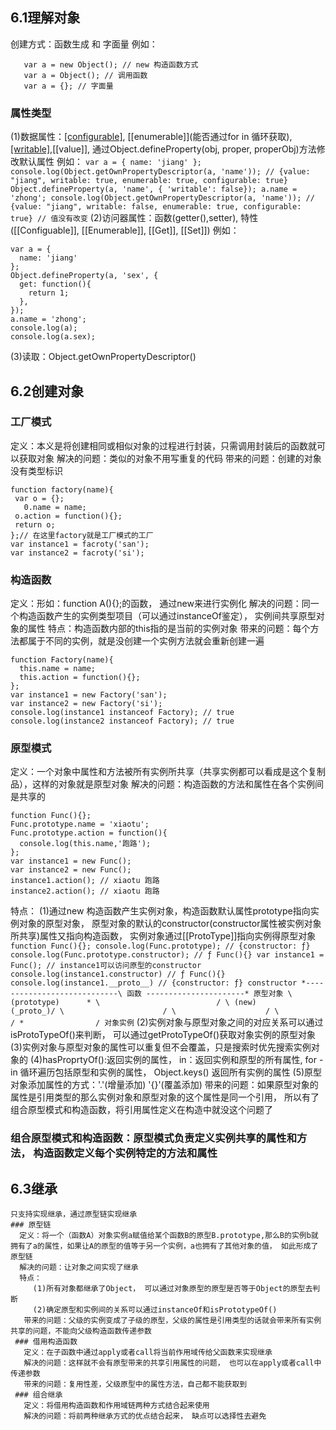 ## 6.1理解对象
  创建方式：函数生成 和 字面量
  例如：
  ```
     var a = new Object(); // new 构造函数方式
     var a = Object(); // 调用函数
     var a = {}; // 字面量
  ```
### 属性类型
 (1)数据属性：[[configurable]](能否修改属性), [[enumerable]](能否通过for in 循环获取),[[writable]](能否修改),[[value]], 通过Object.defineProperty(obj, proper, properObj)方法修改默认属性
    例如：
    ```
      var a = {
        name: 'jiang'
      };
      console.log(Object.getOwnPropertyDescriptor(a, 'name')); // {value: "jiang", writable: true, enumerable: true, configurable: true}
      Object.defineProperty(a, 'name', { 'writable': false});
      a.name = 'zhong';
      console.log(Object.getOwnPropertyDescriptor(a, 'name')); // {value: "jiang", writable: false, enumerable: true, configurable: true} // 值没有改变
    ```
 (2)访问器属性：函数(getter(),setter), 特性([[Configuable]], [[Enumerable]], [[Get]], [[Set]])
   例如：
   ```
   var a = {
     name: 'jiang'
   };
   Object.defineProperty(a, 'sex', {
     get: function(){
       return 1;
     },
   });
  a.name = 'zhong';
  console.log(a);
  console.log(a.sex);
   ```
 (3)读取：Object.getOwnPropertyDescriptor()
## 6.2创建对象
 ### 工厂模式
   定义：本义是将创建相同或相似对象的过程进行封装，只需调用封装后的函数就可以获取对象
   解决的问题：类似的对象不用写重复的代码
   带来的问题：创建的对象没有类型标识
   ```
  function factory(name){
    var o = {};
      0.name = name;
    o.action = function(){};
    return o;
  };// 在这里factory就是工厂模式的工厂
  var instance1 = facroty('san');
  var instance2 = facroty('si');
   ```
 ### 构造函数
   定义：形如：function A(){};的函数， 通过new来进行实例化
   解决的问题：同一个构造函数产生的实例类型项目（可以通过instanceOf鉴定）， 实例间共享原型对象的属性
   特点：构造函数内部的this指的是当前的实例对象
   带来的问题：每个方法都属于不同的实例，就是没创建一个实例方法就会重新创建一遍
   ```
   function Factory(name){
     this.name = name;
     this.action = function(){};
   };
   var instance1 = new Factory('san');
   var instance2 = new Factory('si');
   console.log(instance1 instanceof Factory); // true
   console.log(instance2 instanceof Factory); // true
   ```
 ### 原型模式
   定义：一个对象中属性和方法被所有实例所共享（共享实例都可以看成是这个复制品），这样的对象就是原型对象
   解决的问题：构造函数的方法和属性在各个实例间是共享的
   ```
   function Func(){};
   Func.prototype.name = 'xiaotu';
   Func.prototype.action = function(){
     console.log(this.name,'跑路');
   };
   var instance1 = new Func();
   var instance2 = new Func();
   instance1.action(); // xiaotu 跑路
   instance2.action(); // xiaotu 跑路
   ```
   特点：
      (1)通过new 构造函数产生实例对象，构造函数默认属性prototype指向实例对象的原型对象， 原型对象的默认的constructor(constructor属性被实例对象所共享)属性又指向构造函数， 实例对象通过[[ProtoType]]指向实例得原型对象
      ```
      function Func(){};
      console.log(Func.prototype); // {constructor: ƒ}
      console.log(Func.prototype.constructor); // ƒ Func(){}
      var instance1 = Func(); // instance1可以访问原型的constructor
      console.log(instance1.constructor) // ƒ Func(){}
      console.log(instance1.__proto__) // {constructor: ƒ}
                constructor
            *----------------------------\
          函数 ----------------------* 原型对象
            \           (prototype)      *
             \                          /
              \ (new)         (_proto_)/
               \                      /
                \                    /
                 \                  /
                  *                /
                       对象实例
      ```
      (2)实例对象与原型对象之间的对应关系可以通过isProtoTypeOf()来判断， 可以通过getProtoTypeOf()获取对象实例的原型对象
      (3)实例对象与原型对象的属性可以重复但不会覆盖，只是搜索时优先搜索实例对象的
      (4)hasProprtyOf():返回实例的属性， in：返回实例和原型的所有属性, for - in 循环遍历包括原型和实例的属性， Object.keys() 返回所有实例的属性
      (5)原型对象添加属性的方式：'.'(增量添加) '{}'(覆盖添加)
    带来的问题：如果原型对象的属性是引用类型的那么实例对象和原型对象的这个属性是同一个引用， 所以有了组合原型模式和构造函数，将引用属性定义在构造中就没这个问题了
  ### 组合原型模式和构造函数：原型模式负责定义实例共享的属性和方法， 构造函数定义每个实例特定的方法和属性
  ## 6.3继承
    只支持实现继承，通过原型链实现继承
    ### 原型链
      定义：将一个（函数A）对象实例a赋值给某个函数B的原型B.prototype,那么B的实例b就拥有了a的属性，如果让A的原型的值等于另一个实例，a也拥有了其他对象的值， 如此形成了原型链
      解决的问题：让对象之间实现了继承
      特点：
         (1)所有对象都继承了Object， 可以通过对象原型的原型是否等于Object的原型去判断
         (2)确定原型和实例间的关系可以通过instanceOf和isPrototypeOf()
       带来的问题：父级的实例变成了子级的原型，父级的属性是引用类型的话就会带来所有实例共享的问题，不能向父级构造函数传递参数
     ### 借用构造函数
       定义：在子函数中通过apply或者call将当前作用域传给父函数来实现继承
       解决的问题：这样就不会有原型带来的共享引用属性的问题， 也可以在apply或者call中传递参数
       带来的问题：复用性差，父级原型中的属性方法，自己都不能获取到
     ### 组合继承
       定义：将借用构造函数和作用域链两种方式结合起来使用
       解决的问题：将前两种继承方式的优点结合起来， 缺点可以选择性去避免
